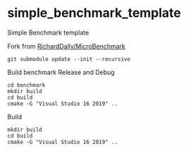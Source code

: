 # simple_benchmark_template
Simple Benchmark template

Fork from [RichardDally/MicroBenchmark](https://github.com/RichardDally/MicroBenchmark)

```
git submodule update --init --recursive
```

Build benchmark Release and Debug
```
cd benchmark
mkdir build
cd build
cmake -G "Visual Studio 16 2019" ..
```

Build
```
mkdir build
cd build 
cmake -G "Visual Studio 16 2019" ..
```


